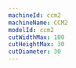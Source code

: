 ```yaml
---
machineId: ccm2
machineName: CCM2
modelId: ccm2
cutWidthMax: 100
cutHeightMax: 30
cutDiameter: 30
---
```

